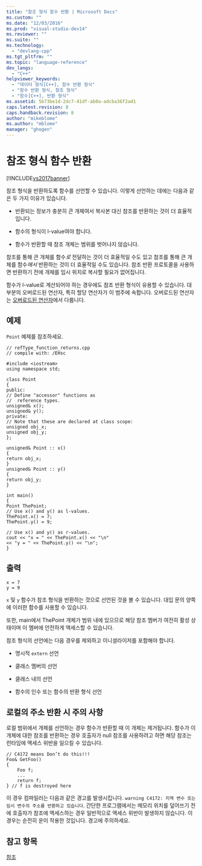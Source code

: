 ```yaml
---
title: "참조 형식 함수 반환 | Microsoft Docs"
ms.custom: ""
ms.date: "12/03/2016"
ms.prod: "visual-studio-dev14"
ms.reviewer: ""
ms.suite: ""
ms.technology: 
  - "devlang-cpp"
ms.tgt_pltfrm: ""
ms.topic: "language-reference"
dev_langs: 
  - "C++"
helpviewer_keywords: 
  - "데이터 형식[C++], 함수 반환 형식"
  - "함수 반환 형식, 참조 형식"
  - "함수[C++], 반환 형식"
ms.assetid: 5b73be1d-2dc7-41df-ab0a-adcba36f2ad1
caps.latest.revision: 8
caps.handback.revision: 8
author: "mikeblome"
ms.author: "mblome"
manager: "ghogen"
---
```

# 참조 형식 함수 반환
[!INCLUDE[vs2017banner](../assembler/inline/includes/vs2017banner.md)]

참조 형식을 반환하도록 함수를 선언할 수 있습니다.  이렇게 선언하는 데에는 다음과 같은 두 가지 이유가 있습니다.  
  
-   반환되는 정보가 충분히 큰 개체여서 복사본 대신 참조를 반환하는 것이 더 효율적입니다.  
  
-   함수의 형식이 l\-value여야 합니다.  
  
-   함수가 반환할 때 참조 개체는 범위를 벗어나지 않습니다.  
  
 참조를 통해 큰 개체를 함수*로* 전달하는 것이 더 효율적일 수도 있고 참조를 통해 큰 개체를 함수*에서* 반환하는 것이 더 효율적일 수도 있습니다.  참조 반환 프로토콜을 사용하면 반환하기 전에 개체를 임시 위치로 복사할 필요가 없어집니다.  
  
 함수가 l\-value로 계산되어야 하는 경우에도 참조 반환 형식이 유용할 수 있습니다.  대부분의 오버로드된 연산자, 특히 할당 연산자가 이 범주에 속합니다.  오버로드된 연산자는 [오버로드된 연산자](../cpp/operator-overloading.md)에서 다룹니다.  
  
## 예제  
 `Point` 예제를 참조하세요.  
  
```  
// refType_function_returns.cpp  
// compile with: /EHsc  
  
#include <iostream>  
using namespace std;  
  
class Point  
{  
public:  
// Define "accessor" functions as  
//  reference types.  
unsigned& x();  
unsigned& y();  
private:  
// Note that these are declared at class scope:  
unsigned obj_x;   
unsigned obj_y;   
};  
  
unsigned& Point :: x()  
{  
return obj_x;  
}  
unsigned& Point :: y()  
{  
return obj_y;  
}  
  
int main()  
{  
Point ThePoint;  
// Use x() and y() as l-values.  
ThePoint.x() = 7;  
ThePoint.y() = 9;  
  
// Use x() and y() as r-values.  
cout << "x = " << ThePoint.x() << "\n"  
<< "y = " << ThePoint.y() << "\n";  
}  
```  
  
## 출력  
  
```  
x = 7  
y = 9  
```  
  
 `x` 및 `y` 함수가 참조 형식을 반환하는 것으로 선언된 것을 볼 수 있습니다.  대입 문의 양쪽에 이러한 함수를 사용할 수 있습니다.  
  
 또한, main에서 ThePoint 개체가 범위 내에 있으므로 해당 참조 멤버가 여전히 활성 상태이며 이 멤버에 안전하게 액세스할 수 있습니다.  
  
 참조 형식의 선언에는 다음 경우를 제외하고 이니셜라이저를 포함해야 합니다.  
  
-   명시적 `extern` 선언  
  
-   클래스 멤버의 선언  
  
-   클래스 내의 선언  
  
-   함수의 인수 또는 함수의 반환 형식 선언  
  
## 로컬의 주소 반환 시 주의 사항  
 로컬 범위에서 개체를 선언하는 경우 함수가 반환할 때 이 개체는 제거됩니다.  함수가 이 개체에 대한 참조를 반환하는 경우 호출자가 null 참조를 사용하려고 하면 해당 참조는 런타임에 액세스 위반을 일으킬 수 있습니다.  
  
```  
// C4172 means Don’t do this!!!  
Foo& GetFoo()  
{  
    Foo f;  
    ...  
    return f;  
} // f is destroyed here  
```  
  
 이 경우 컴파일러는 다음과 같은 경고를 발생시킵니다. `warning C4172: 지역 변수 또는 임시 변수의 주소를 반환하고 있습니다`.  간단한 프로그램에서는 메모리 위치를 덮어쓰기 전에 호출자가 참조에 액세스하는 경우 일반적으로 액세스 위반이 발생하지 않습니다.  이 경우는 순전히 운이 작용한 것입니다.  경고에 주의하세요.  
  
## 참고 항목  
 [참조](../cpp/references-cpp.md)